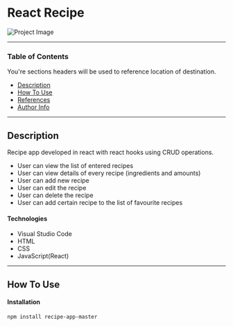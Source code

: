 # React Recipe

![Project Image](file:///C:/Users/maxma/Desktop/projekt.PNG)

---

### Table of Contents

You're sections headers will be used to reference location of destination.

- [Description](#description)
- [How To Use](#how-to-use)
- [References](#references)
- [Author Info](#author-info)

---

## Description

Recipe app developed in react with react hooks using CRUD operations.

- User can view the list of entered recipes
- User can view details of every recipe (ingredients and amounts)
- User can add new recipe
- User can edit the recipe
- User can delete the recipe
- User can add certain recipe to the list of favourite recipes

#### Technologies

- Visual Studio Code
- HTML
- CSS
- JavaScript(React)

---

## How To Use

#### Installation

`npm install recipe-app-master`
